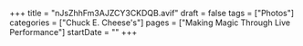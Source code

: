 +++
title = "nJsZhhFm3AJZCY3CKDQB.avif"
draft = false
tags = ["Photos"]
categories = ["Chuck E. Cheese's"]
pages = ["Making Magic Through Live Performance"]
startDate = ""
+++
